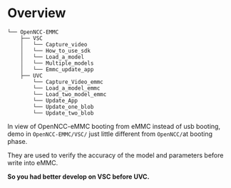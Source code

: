 # Overview

	└── OpenNCC-EMMC
		├── VSC
		│   └── Capture_video
		│   └── How_to_use_sdk
		│   └── Load_a_model
		│   └── Multiple_models
		│   └── Emmc_update_app
		├── UVC
			└── Capture_Video_emmc
			└── Load_a_model_emmc
			└── Load_two_model_emmc
			└── Update_App
			└── Update_one_blob
			└── Update_two_blob

In view of OpenNCC-eMMC booting from eMMC instead of usb booting, demo in `OpenNCC-EMMC/VSC/` just little different from `OpenNCC/`at booting phase. 

They are used to verify the accuracy of the model and parameters before write into eMMC.

**So you had better develop on VSC before UVC.**


